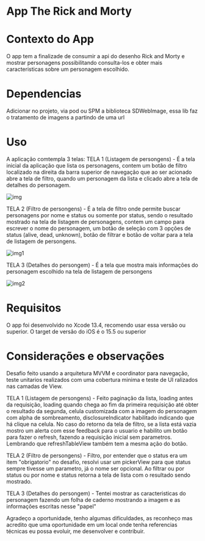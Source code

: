 # App The Rick and Morty

# Contexto do App

O app tem a finalizade de consumir a api do desenho Rick and Morty e mostrar personagens possibilitando consulta-los e obter mais caracteristicas sobre um personagem escolhido.

# Dependencias

Adicionar no projeto, via pod ou SPM a biblioteca SDWebImage, essa lib faz o tratamento de imagens a partindo de uma url

# Uso

A aplicação comtempla 3 telas:
TELA 1 (Listagem de persongens) - É a tela inicial da aplicação que lista os personagens, contem um botão de filtro localizado na direita da barra superior de navegação que ao ser acionado abre a tela de filtro, quando um personagem da lista e clicado abre a tela de detalhes do personagem.

![img](https://github.com/willmoreira/StoneChallenge/assets/32074474/5ea0328d-ae8c-40b3-bd9d-b5beb76cbac3)

TELA 2 (Filtro de persongens) - É a tela de filtro onde permite buscar personagens por nome e status ou somente por status, sendo o resultado mostrado na tela de listagem de personagens, contem um campo para escrever o nome do personagem, um botão de seleção com 3 opções de status (alive, dead, unknown), botão de filtrar e botão de voltar para a tela de listagem de persongens.

![img1](https://github.com/willmoreira/StoneChallenge/assets/32074474/21f86d3c-6b8f-44b5-bb01-3c9a80004d73)

TELA 3 (Detalhes do persongem) - É a tela que mostra mais informações do personagem escolhido na tela de listagem de persongens

![img2](https://github.com/willmoreira/StoneChallenge/assets/32074474/72c6dbf9-3a8a-43dc-9980-590479303589)

# Requisitos

O app foi desenvolvido no Xcode 13.4, recomendo usar essa versão ou superior.
O target de versão do iOS é o 15.5 ou superior

# Considerações e observações

Desafio feito usando a arquitetura MVVM e coordinator para navegação, teste unitarios realizados com uma cobertura minima e teste de UI ralizados nas camadas de View.

TELA 1 (Listagem de persongens) - Feito paginação da lista, loading antes da requisição, loading quando chega ao fim da primeira requisição até obter o resultado da segunda, celula customizada com a imagem do personagem com alpha de sombreamento, disclosureIndicator habilitado indicando que há clique na celula.
No caso do retorno da tela de filtro, se a lista está vazia mostro um alerta com esse feedback para o usuario
e habilito um botão para fazer o refresh, fazendo a requisição inicial sem parametros.
Lembrando que refreshTableView também tem a mesma ação do botão.

TELA 2 (Filtro de persongens) - Filtro, por entender que o status era um item "obrigatorio" no desafio, resolvi usar um pickerView para que status sempre tivesse um parametro, já o nome ser opcional.
Ao filtrar ou por status ou por nome e status retorna a tela de lista com o resultado sendo mostrado.

TELA 3 (Detalhes do persongem) - Tentei mostrar as caracteristicas do personagem fazendo um folha de caderno mostrando a imagem e as informações escritas nesse "papel"

Agradeço a oportunidade, tenho algumas dificuldades, as reconheço mas acredito que uma oportunidade em um local onde tenha referencias técnicas eu possa evoluir, me desenvolver e contribuir.







